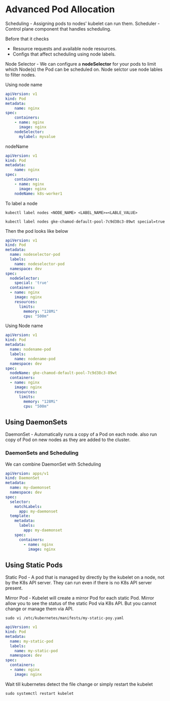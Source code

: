 # Advanced Pod Allocation

Scheduling - Assigning pods to nodes' kubelet can run them.
Scheduler - Control plane component that handles scheduling.

Before that it checks 

* Resource requests and available node resources.
* Configs that affect scheduling using node labels.

Node Selector - We can configure a **nodeSelector** for your pods to limit which Node(s) the Pod can be scheduled on.
Node selctor use node lables to filter nodes.

Using node name
```yaml
apiVersion: v1
kind: Pod
metadata:
    name: nginx
spec:
    containers:
    - name: nginx
      image: nginx
    nodeSelector: 
      mylabel: myvalue
```

nodeName
```yaml
apiVersion: v1
kind: Pod
metadata:
    name: nginx
spec:
    containers:
    - name: nginx
      image: nginx
    nodeName: k8s-worker1
```

To label a node

```
kubectl label nodes <NODE_NAME> <LABEL_NAME>=<LABLE_VALUE>
```
```
kubectl label nodes gke-chamod-default-pool-7c9d38c3-89wt special=true
```

Then the pod looks like below
```yaml
apiVersion: v1
kind: Pod
metadata:
  name: nodeselector-pod
  labels:
    name: nodeselector-pod
  namespace: dev
spec:
  nodeSelector:
    special: 'true'
  containers:
  - name: nginx
    image: nginx
    resources:
      limits:
        memory: "128Mi"
        cpu: "500m"
```

Using Node name
```yaml
apiVersion: v1
kind: Pod
metadata:
  name: nodename-pod
  labels:
    name: nodename-pod
  namespace: dev
spec:
  nodeName: gke-chamod-default-pool-7c9d38c3-89wt
  containers:
  - name: nginx
    image: nginx
    resources:
      limits:
        memory: "128Mi"
        cpu: "500m"
```

## Using DaemonSets

DaemonSet - Automatically runs a copy of a Pod on each node.
also run copy of Pod on new nodes as they are added to the cluster.

### DaemonSets and Scheduling
We can combine DaemonSet with Scheduling

```yaml
apiVersion: apps/v1
kind: DaemonSet
metadata:
  name: my-daemonset
  namespace: dev
spec:
  selector:
    matchLabels:
      app: my-daemonset
  template:
    metadata:
      labels:
        app: my-daemonset
    spec:
      containers:
        - name: nginx
          image: nginx   
```

## Using Static Pods

Static Pod - A pod that is managed by directly by the kubelet on a node, not by the K8s API server. They can run even if there is no K8s API server present.

Mirror Pod - Kubelet will create a mirror Pod for each static Pod. Mirror allow you to see the status of the static Pod via K8s API. But you cannot change or manage them via API.

```
sudo vi /etc/kubernetes/manifests/my-static-poy.yaml
```

```yaml
apiVersion: v1
kind: Pod
metadata:
  name: my-static-pod
  labels:
    name: my-static-pod
  namespace: dev
spec:
  containers:
  - name: nginx
    image: nginx
```

Wait till kubernetes detect the file change or simply restart the kubelet
```
sudo systemctl restart kubelet
```

